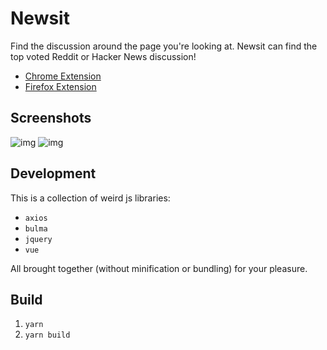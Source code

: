 # Newsit

Find the discussion around the page you're looking at. Newsit can find the top voted Reddit or Hacker News discussion!

- [Chrome Extension](https://chrome.google.com/webstore/detail/newsit-hacker-news-and-re/nngjdplpkehilhcinpccdbkjaknkkifl)
- [Firefox Extension](https://addons.mozilla.org/en-GB/firefox/addon/newsit-hnews-and-reddit-links/)

## Screenshots

![img](https://newsit.benwinding.com/images/screenshot2-ff.png)
![img](https://newsit.benwinding.com/images/screenshot1-ff.png)

## Development

This is a collection of weird js libraries:

- `axios` 
- `bulma` 
- `jquery` 
- `vue` 

All brought together (without minification or bundling) for your pleasure.

## Build

1. `yarn`
2. `yarn build`